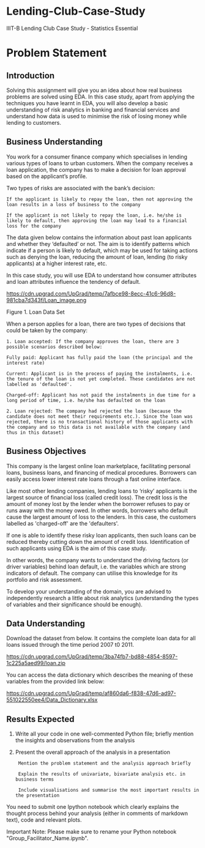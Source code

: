 # Lending-Club-Case-Study
IIIT-B Lending Club Case Study - Statistics Essential

# Problem Statement
## Introduction

Solving this assignment will give you an idea about how real business problems are solved using EDA. In this case study, apart from applying the techniques you have learnt in EDA, you will also develop a basic understanding of risk analytics in banking and financial services and understand how data is used to minimise the risk of losing money while lending to customers.

  

## Business Understanding
You work for a consumer finance company which specialises in lending various types of loans to urban customers. When the company receives a loan application, the company has to make a decision for loan approval based on the applicant’s profile.

Two types of risks are associated with the bank’s decision:

    If the applicant is likely to repay the loan, then not approving the loan results in a loss of business to the company

    If the applicant is not likely to repay the loan, i.e. he/she is likely to default, then approving the loan may lead to a financial loss for the company

 

The data given below contains the information about past loan applicants and whether they ‘defaulted’ or not. The aim is to identify patterns which indicate if a person is likely to default, which may be used for taking actions such as denying the loan, reducing the amount of loan, lending (to risky applicants) at a higher interest rate, etc.

 

In this case study, you will use EDA to understand how consumer attributes and loan attributes influence the tendency of default.

https://cdn.upgrad.com/UpGrad/temp/7afbce98-8ecc-41c6-96d8-981cba7d343f/Loan_image.png

Figure 1. Loan Data Set

When a person applies for a loan, there are two types of decisions that could be taken by the company:

    1. Loan accepted: If the company approves the loan, there are 3 possible scenarios described below:

    Fully paid: Applicant has fully paid the loan (the principal and the interest rate)

    Current: Applicant is in the process of paying the instalments, i.e. the tenure of the loan is not yet completed. These candidates are not labelled as 'defaulted'.

    Charged-off: Applicant has not paid the instalments in due time for a long period of time, i.e. he/she has defaulted on the loan 

    2. Loan rejected: The company had rejected the loan (because the candidate does not meet their requirements etc.). Since the loan was rejected, there is no transactional history of those applicants with the company and so this data is not available with the company (and thus in this dataset)
 

## Business Objectives

This company is the largest online loan marketplace, facilitating personal loans, business loans, and financing of medical procedures. Borrowers can easily access lower interest rate loans through a fast online interface. 

 

Like most other lending companies, lending loans to ‘risky’ applicants is the largest source of financial loss (called credit loss). The credit loss is the amount of money lost by the lender when the borrower refuses to pay or runs away with the money owed. In other words, borrowers who default cause the largest amount of loss to the lenders. In this case, the customers labelled as 'charged-off' are the 'defaulters'. 

 

If one is able to identify these risky loan applicants, then such loans can be reduced thereby cutting down the amount of credit loss. Identification of such applicants using EDA is the aim of this case study.

 

In other words, the company wants to understand the driving factors (or driver variables) behind loan default, i.e. the variables which are strong indicators of default.  The company can utilise this knowledge for its portfolio and risk assessment. 


To develop your understanding of the domain, you are advised to independently research a little about risk analytics (understanding the types of variables and their significance should be enough).

## Data Understanding
 

Download the dataset from below. It contains the complete loan data for all loans issued through the time period 2007 t0 2011.

https://cdn.upgrad.com/UpGrad/temp/3ba74fb7-bd88-4854-8597-1c225a5aed99/loan.zip

You can access the data dictionary which describes the meaning of these variables from the provided link below:

https://cdn.upgrad.com/UpGrad/temp/af860da6-f838-47d6-ad97-551022550ee4/Data_Dictionary.xlsx

## Results Expected

1. Write all your code in one well-commented Python file; briefly mention the insights and observations from the analysis 

2. Present the overall approach of the analysis in a presentation 

        Mention the problem statement and the analysis approach briefly 
  
        Explain the results of univariate, bivariate analysis etc. in business terms
  
        Include visualisations and summarise the most important results in the presentation
 

You need to submit one Ipython notebook which clearly explains the thought process behind your analysis (either in comments of markdown text), code and relevant plots. 

 

Important Note: Please make sure to rename your Python notebook "Group_Facilitator_Name.ipynb". 
